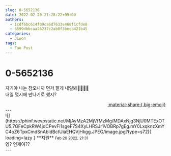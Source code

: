 ```yaml
---
slug: 0-5652136
date: 2022-02-20 21:28:22+09:00
authors:
  - 1cdf6bc614f09ca6d7633e468f1cfde8
  - 6599dbbcaa26237c2ab0f3becb421b45
categories:
  - Jiwon
tags:
  - Fan Post
---
```


# 0-5652136

<div class="post-container" markdown="1">
<div class="content-container md-sidebar__scrollwrap" markdown="1">

자기야 나는 잠오니까 먼저 잘게 내일봐💙🤍💙🤍<br>내일 몇시에 만나기로 했지?

</div>
</div>

<div style="text-align: right;" markdown="1">
<a href="https://weverse.io/fromis9/fanpost/0-5652136" style="text-align: right;">:material-share:{.big-emoji}</a>
</div>
---

<div class="comments-container md-sidebar__scrollwrap" markdown="1">
<div class="comment" markdown="1">
<div class='id-container' markdown="1">
![](https://phinf.wevpstatic.net/MjAyMzA2MjVfMzMg/MDAxNjg3NjU0MTExOTU5.7GFeCpkRW4jdCPevFi1sgeF7S4XyLHRSJr1VOBRp7gEg.mY0LxqknzXmYC4oZ6TpxCmdSnAbldBctUiaEHQVjHkgg.JPEG/image.jpg?type=s72){ loading=lazy }
**<span class="artist">지원</span>** <small>Feb 20 2022, 21:31</small><br>
</div>
<div class='comment-body' markdown="1">
엥? 언제여??
</div>
</div>
</div>
---
